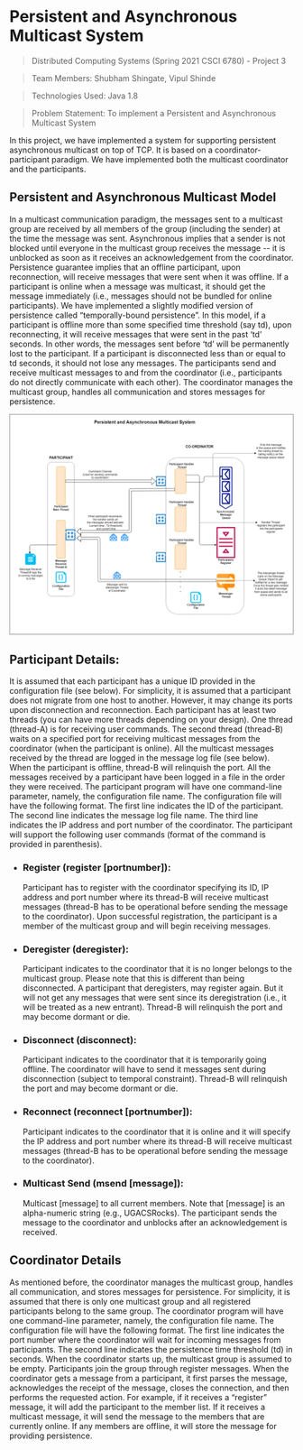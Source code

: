 # Persistent and Asynchronous Multicast System

> Distributed Computing Systems (Spring 2021 CSCI 6780) - Project 3

> Team Members: Shubham Shingate, Vipul Shinde

> Technologies Used: Java 1.8

> Problem Statement: To implement a Persistent and Asynchronous Multicast System

In this project, we have implemented a system for supporting persistent asynchronous multicast on top of TCP. It is based on a coordinator-participant paradigm. We have implemented both the multicast coordinator and the participants. 

## Persistent and Asynchronous Multicast Model 
In a multicast communication paradigm, the messages sent to a multicast group are received by all members of the group (including the sender) at the time the message was sent. Asynchronous implies that a sender is not blocked until everyone in the multicast group receives the message -- it is unblocked as soon as it receives an acknowledgement from the coordinator. Persistence guarantee implies that an offline participant, upon reconnection, will receive messages that were sent when it was offline. If a participant is online when a message was multicast, it should get the message immediately (i.e., messages should not be bundled for online participants). 
We have implemented a slightly modified version of persistence called “temporally-bound persistence”. In this model, if a participant is offline more than some specified time threshold (say td), upon reconnecting, it will receive messages that were sent in the past ‘td’ seconds. In other words, the messages sent before ‘td’ will be permanently lost to the participant. If a participant is disconnected less than or equal to td seconds, it should not lose any messages. 
The participants send and receive multicast messages to and from the coordinator (i.e., participants do not directly communicate with each other). The coordinator manages the multicast group, handles all communication and stores messages for persistence.

![Architecture](Persistent_and_Asynchronous_Multicast_System_Architecture.png)

## Participant Details:
It is assumed that each participant has a unique ID provided in the configuration file (see below). For simplicity, it is assumed that a participant does not migrate from one host to another. However, it may change its ports upon disconnection and reconnection. Each participant has at least two threads (you can have more threads depending on your design). One thread (thread-A) is for receiving user commands. The second thread (thread-B) waits on a specified port for receiving multicast messages from the coordinator (when the participant is online). All the multicast messages received by the thread are logged in the message log file (see below). When the participant is offline, thread-B will relinquish the port. All the messages received by a participant have been logged in a file in the order they were received. 
The participant program will have one command-line parameter, namely, the configuration file name. The configuration file will have the following format. The first line indicates the ID of the participant. The second line indicates the message log file name. The third line indicates the IP address and port number of the coordinator.
The participant will support the following user commands (format of the command is provided in parenthesis). 

- ### Register (register [portnumber]): 
  Participant has to register with the coordinator specifying its ID, IP address and port number where its thread-B will receive multicast messages (thread-B has to be operational before sending the message to the coordinator). Upon successful registration, the participant is a member of the multicast group and will begin receiving messages. 

- ### Deregister (deregister): 
  Participant indicates to the coordinator that it is no longer belongs to the multicast group. Please note that this is different than being disconnected. A participant that deregisters, may register again. But it will not get any messages that were sent since its deregistration (i.e., it will be treated as a new entrant). Thread-B will relinquish the port and may become dormant or die. 

- ### Disconnect (disconnect):
  Participant indicates to the coordinator that it is temporarily going offline. The coordinator will have to send it messages sent during disconnection (subject to temporal constraint). Thread-B will relinquish the port and may become dormant or die. 

- ### Reconnect (reconnect [portnumber]):
  Participant indicates to the coordinator that it is online and it will specify the IP address and port number where its thread-B will receive multicast messages (thread-B has to be operational before sending the message to the coordinator). 

- ### Multicast Send (msend [message]):
  Multicast [message] to all current members. Note that [message] is an alpha-numeric string (e.g., UGACSRocks). The participant sends the message to the coordinator and unblocks after an acknowledgement is received. 

## Coordinator Details 
As mentioned before, the coordinator manages the multicast group, handles all communication, and stores messages for persistence. For simplicity, it is assumed that there is only one multicast group and all registered participants belong to the same group. The coordinator program will have one command-line parameter, namely, the configuration file name. The configuration file will have the following format. The first line indicates the port number where the coordinator will wait for incoming messages from participants. The second line indicates the persistence time threshold (td) in seconds. When the coordinator starts up, the multicast group is assumed to be empty. Participants join the group through register messages. When the coordinator gets a message from a participant, it first parses the message, acknowledges the receipt of the message, closes the connection, and then performs the requested action. For example, if it receives a “register” message, it will add the participant to the member list. If it receives a multicast message, it will send the message to the members that are currently online. If any members are offline, it will store the message for providing persistence. 




